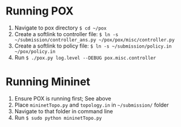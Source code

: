 # Running POX
1. Navigate to pox directory `$ cd ~/pox`
2. Create a softlink to controller file: `$ ln -s ~/submission/controller_ans.py ~/pox/pox/misc/controller.py`
3. Create a softlink to policy file: `$ ln -s ~/submission/policy.in ~/pox/policy.in`
4. Run `$ ./pox.py log.level --DEBUG pox.misc.controller`

# Running Mininet
1. Ensure POX is running first; See above
2. Place `mininetTopo.py` and `topology.in` in `~/submission/` folder
3. Navigate to that folder in command line
4. Run `$ sudo python mininetTopo.py`
